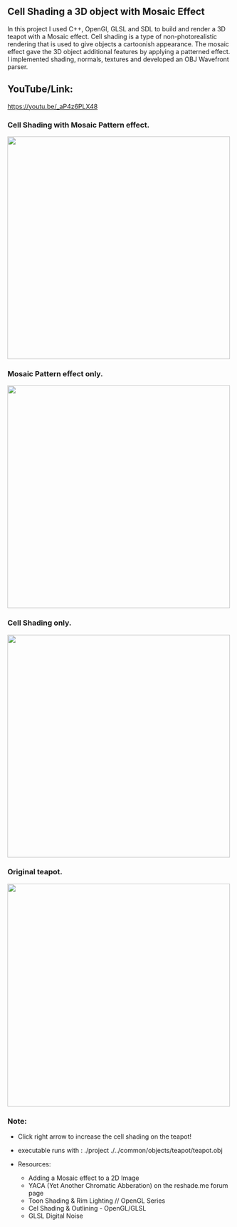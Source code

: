 ## Cell Shading a 3D object with Mosaic Effect
In this project I used C++, OpenGl, GLSL and SDL to build and render a 3D teapot with a Mosaic effect. Cell shading is a type of non-photorealistic rendering that is used to give objects a cartoonish appearance. The mosaic effect gave the 3D object additional features by applying a patterned effect. I implemented shading, normals, textures and developed an OBJ Wavefront parser.

## YouTube/Link: 
https://youtu.be/_aP4z6PLX48

### Cell Shading with Mosaic Pattern effect. 
<img src = https://github.com/Fall23Graphics/finalproject-leigh_amsterdam/blob/main/part2/cellshaded_teapot_mosaic_effect.png width="500" /> 

### Mosaic Pattern effect only.
<img src = https://github.com/Fall23Graphics/finalproject-leigh_amsterdam/blob/main/part2/teapot_mosaic_effect.png width="500" />

### Cell Shading only.
 <img src = https://github.com/Fall23Graphics/finalproject-leigh_amsterdam/blob/main/part2/cellshaded_teapot.png width="500" />

### Original teapot.
 <img src = https://github.com/Fall23Graphics/finalproject-leigh_amsterdam/blob/main/part2/regular_teapot.png width="500" />


### Note:
* Click right arrow to increase the cell shading on the teapot!
* executable runs with : ./project ./../common/objects/teapot/teapot.obj

* Resources:
  * Adding a Mosaic effect to a 2D Image
  * YACA (Yet Another Chromatic Abberation) on the reshade.me forum page
  * Toon Shading & Rim Lighting // OpenGL Series
  * Cel Shading & Outlining - OpenGL/GLSL
  * GLSL Digital Noise
  

